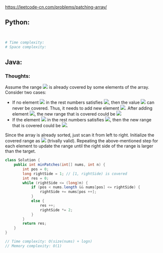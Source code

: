 <https://leetcode-cn.com/problems/patching-array/> 

## Python:
```python

        
# Time complexity: 
# Space complexity: 
```

## Java:
### Thoughts:
Assume the range <img src="https://render.githubusercontent.com/render/math?math=\[1, n)"> is already covered by some elements of the array. Consider two cases:
  - If no element <img src="https://render.githubusercontent.com/render/math?math=x"> in the rest numbers satisfies <img src="https://render.githubusercontent.com/render/math?math=x \leq n">,
then the value <img src="https://render.githubusercontent.com/render/math?math=n"> can never be covered. Thus, it needs to add new element <img src="https://render.githubusercontent.com/render/math?math=n">. After adding element <img src="https://render.githubusercontent.com/render/math?math=n">,
the new range that is covered could be <img src="https://render.githubusercontent.com/render/math?math=\[1, 2n)"> 
  - If the element <img src="https://render.githubusercontent.com/render/math?math=x"> in the rest numbers satisfies <img src="https://render.githubusercontent.com/render/math?math=x \leq n">,
then the new range that is covered could be <img src="https://render.githubusercontent.com/render/math?math=\[1, x %2B n)">.

Since the array is already sorted, just scan it from left to right. Initialize the covered range as <img src="https://render.githubusercontent.com/render/math?math=\[1, 1)"> (trivally valid). Repeating the above-mentioned step for each element to update the range until the right side of the range is larger than the target.
```java
class Solution {
    public int minPatches(int[] nums, int n) {
        int pos = 0;
        long rightSide = 1; // [1, rightSide) is covered
        int res = 0;
        while (rightSide <= (long)n) {
            if (pos < nums.length && nums[pos] <= rightSide) {
                rightSide += nums[pos ++];
            }
            else {
                res ++;
                rightSide *= 2;
            }
        }
        return res;
    }
}

// Time complexity: O(size(nums) + logn)
// Memory complexity: O(1)
```
